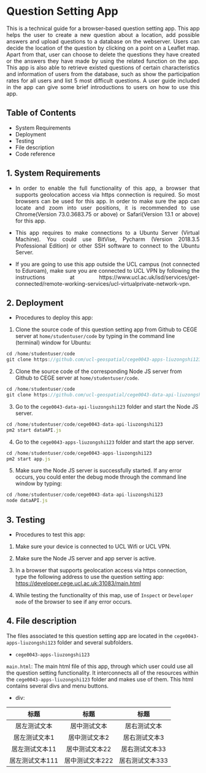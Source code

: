 # Question Setting App

<p align="justify">This is a technical guide for a browser-based question setting app. This app helps the user to create a new question about a location, add possible answers and upload questions to a database on the webserver. Users can decide the location of the question by clicking on a point on a Leaflet map. Apart from that, user can choose to delete the questions they have created or the answers they have made by using the related function on the app. This app is also able to retrieve existed questions of certain characteristics and information of users from the database, such as show the participation rates for all users and list 5 most difficult questions. A user guide included in the app can give some brief introductions to users on how to use this app.</p>

## Table of Contents
* System Requirements
* Deployment
* Testing
* File description
* Code reference

## 1. System Requirements
* <p align="justify">In order to enable the full functionality of this app, a browser that supports geolocation access via https connection is required. So most browsers can be used for this app. In order to make sure the app can locate and zoom into user positions, it is recommended to use Chrome(Version 73.0.3683.75 or above) or Safari(Version 13.1 or above) for this app.</p>

* <p align="justify">This app requires to make connections to a Ubuntu Server (Virtual Machine). You could use BitVise, Pycharm (Version 2018.3.5 Professional Edition) or other SSH software to connect to the Ubuntu Server.</p>

* <p align="justify">If you are going to use this app outside the UCL campus (not connected to Eduroam), make sure you are connected to UCL VPN by following the instructions at https://www.ucl.ac.uk/isd/services/get-connected/remote-working-services/ucl-virtualprivate-network-vpn.</p>

## 2. Deployment
* <p align="justify">Procedures to deploy this app:</p>

1. Clone the source code of this question setting app from Github to CEGE server at `home/studentuser/code` by typing in the command line (terminal) window for Ubuntu:

```javascript
cd /home/studentuser/code
git clone https://github.com/ucl-geospatial/cege0043-apps-liuzongshi123
```

2. Clone the source code of the corresponding Node JS server from Github to CEGE server at `home/studentuser/code`.

```javascript
cd /home/studentuser/code
git clone https://github.com/ucl-geospatial/cege0043-data-api-liuzongshi123
```

3. Go to the `cege0043-data-api-liuzongshi123` folder and start the Node JS server.

```javascript
cd /home/studentuser/code/cege0043-data-api-liuzongshi123
pm2 start dataAPI.js
```

4. Go to the `cege0043-apps-liuzongshi123` folder and start the app server.

```javascript
cd /home/studentuser/code/cege0043-apps-liuzongshi123
pm2 start app.js
```

5. Make sure the Node JS server is successfully started. If any error occurs, you could enter the debug mode through the command line window by typing:

```javascript
cd /home/studentuser/code/cege0043-data-api-liuzongshi123
node dataAPI.js
```

## 3. Testing
* <p align="justify">Procedures to test this app:</p>

1. Make sure your device is connected to UCL Wifi or UCL VPN.

2. Make sure the Node JS server and app server is active.

3. In a browser that supports geolocation access via https connection, type the following address to use the question setting app: https://developer.cege.ucl.ac.uk:31083/main.html

4. While testing the functionality of this map, use of `Inspect` or `Developer mode` of the browser to see if any error occurs.


## 4. File description

The files associated te this question setting app are located in the `cege0043-apps-liuzongshi123` folder and several subfolders.

* `cege0043-apps-liuzongshi123`

`main.html`: The main html file of this app, through which user could use all the question setting functionality. It interconnects all of the resources within the `cege0043-apps-liuzongshi123` folder and makes use of them. This html contains several divs and menu buttons.

* div:
<div align="center">

|标题|标题|标题|
 :-: | :-: | :-:
|居左测试文本|居中测试文本|居右测试文本|
|居左测试文本1|居中测试文本2|居右测试文本3|
|居左测试文本11|居中测试文本22|居右测试文本33|
|居左测试文本111|居中测试文本222|居右测试文本333|

</div>






